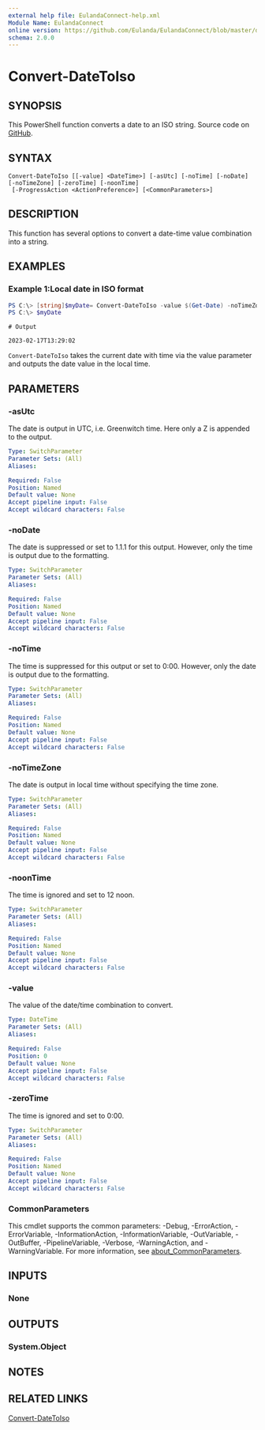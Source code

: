 ```yaml
---
external help file: EulandaConnect-help.xml
Module Name: EulandaConnect
online version: https://github.com/Eulanda/EulandaConnect/blob/master/docs/Convert-DateToIso.md
schema: 2.0.0
---
```


# Convert-DateToIso

## SYNOPSIS
This PowerShell function converts a date to an ISO string. Source code on [GitHub](https://github.com/Eulanda/EulandaConnect/blob/master/source/public/Convert-DateToIso.ps1).

## SYNTAX

```
Convert-DateToIso [[-value] <DateTime>] [-asUtc] [-noTime] [-noDate] [-noTimeZone] [-zeroTime] [-noonTime]
 [-ProgressAction <ActionPreference>] [<CommonParameters>]
```

## DESCRIPTION
This function has several options to convert a date-time value combination into a string.

## EXAMPLES

### Example 1:Local date in ISO format
```powershell
PS C:\> [string]$myDate= Convert-DateToIso -value $(Get-Date) -noTimeZone
PS C:\> $myDate
```

```
# Output

2023-02-17T13:29:02
```

`Convert-DateToIso` takes the current date with time via the value parameter and outputs the date value in the local time.

## PARAMETERS

### -asUtc
The date is output in UTC, i.e. Greenwitch time. Here only a Z is appended to the output. 

```yaml
Type: SwitchParameter
Parameter Sets: (All)
Aliases:

Required: False
Position: Named
Default value: None
Accept pipeline input: False
Accept wildcard characters: False
```

### -noDate
The date is suppressed or set to 1.1.1 for this output. However, only the time is output due to the formatting.

```yaml
Type: SwitchParameter
Parameter Sets: (All)
Aliases:

Required: False
Position: Named
Default value: None
Accept pipeline input: False
Accept wildcard characters: False
```

### -noTime
The time is suppressed for this output or set to 0:00. However, only the date is output due to the formatting.

```yaml
Type: SwitchParameter
Parameter Sets: (All)
Aliases:

Required: False
Position: Named
Default value: None
Accept pipeline input: False
Accept wildcard characters: False
```

### -noTimeZone
The date is output in local time without specifying the time zone.

```yaml
Type: SwitchParameter
Parameter Sets: (All)
Aliases:

Required: False
Position: Named
Default value: None
Accept pipeline input: False
Accept wildcard characters: False
```

### -noonTime
The time is ignored and set to 12 noon.

```yaml
Type: SwitchParameter
Parameter Sets: (All)
Aliases:

Required: False
Position: Named
Default value: None
Accept pipeline input: False
Accept wildcard characters: False
```

### -value
The value of the date/time combination to convert.

```yaml
Type: DateTime
Parameter Sets: (All)
Aliases:

Required: False
Position: 0
Default value: None
Accept pipeline input: False
Accept wildcard characters: False
```

### -zeroTime
The time is ignored and set to 0:00.

```yaml
Type: SwitchParameter
Parameter Sets: (All)
Aliases:

Required: False
Position: Named
Default value: None
Accept pipeline input: False
Accept wildcard characters: False
```


### CommonParameters
This cmdlet supports the common parameters: -Debug, -ErrorAction, -ErrorVariable, -InformationAction, -InformationVariable, -OutVariable, -OutBuffer, -PipelineVariable, -Verbose, -WarningAction, and -WarningVariable. For more information, see [about_CommonParameters](http://go.microsoft.com/fwlink/?LinkID=113216).

## INPUTS

### None

## OUTPUTS

### System.Object
## NOTES

## RELATED LINKS

[Convert-DateToIso](https://github.com/Eulanda/EulandaConnect/blob/master/source/public/Convert-DateToIso.ps1)




